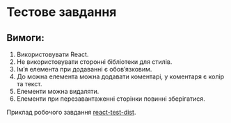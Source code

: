 # Тестове завдання

## Вимоги:
1. Використовувати React.
2. Не використовувати сторонні бібліотеки для стилів. 
3. Імʼя елемента при додаванні є обовʼязковим.
4. До можна елемента можна додавати коментарі, у коментаря є колір та текст. 
5. Елементи можна видаляти.
6. Елементи при перезавантаженні сторінки повинні зберігатися. 

Приклад робочого завдання [react-test-dist](https://earlold.github.io/react-test-dist/).
